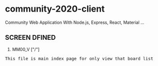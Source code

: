 # community-2020-client
Community Web Application With Node.js, Express, React, Material ...

## SCREEN DFINED

1. MM00_V ["/"]
<pre>
This file is main index page for only view that board list
</pre>